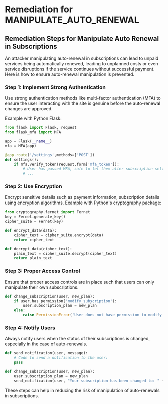 # Remediation for MANIPULATE_AUTO_RENEWAL

## Remediation Steps for Manipulate Auto Renewal in Subscriptions

An attacker manipulating auto-renewal in subscriptions can lead to unpaid services being automatically renewed, leading to unplanned costs or even service disruptions if the service continues without successful payment. Here is how to ensure auto-renewal manipulation is prevented.

### Step 1: Implement Strong Authentication

Use strong authentication methods like multi-factor authentication (MFA) to ensure the user interacting with the site is genuine before the auto-renewal changes are approved. 

Example with Python Flask:
```python
from flask import Flask, request
from flask_mfa import MFA

app = Flask(__name__)
mfa = MFA(app)

@app.route('/settings',methods=['POST'])
def settings():
    if mfa.verify_token(request.form['mfa_token']):
        # User has passed MFA, safe to let them alter subscription settings
        # ...
```

### Step 2: Use Encryption

Encrypt sensitive details such as payment information, subscription details using encryption algorithms. 
Example with Python's cryptography package:

```python
from cryptography.fernet import Fernet
key = Fernet.generate_key()
cipher_suite = Fernet(key)

def encrypt_data(data):
    cipher_text = cipher_suite.encrypt(data)
    return cipher_text

def decrypt_data(cipher_text):
    plain_text = cipher_suite.decrypt(cipher_text)
    return plain_text
```


### Step 3: Proper Access Control
Ensure that proper access controls are in place such that users can only manipulate their own subscriptions.

```python
def change_subscription(user, new_plan):
    if user.has_permission('modify_subscription'):
        user.subscription_plan = new_plan
    else:
        raise PermissionError('User does not have permission to modify subscription')
```

### Step 4: Notify Users
Always notify users when the status of their subscriptions is changed, especially in the case of auto-renewals.

```python
def send_notification(user, message):
    # Code to send a notification to the user:
    pass

def change_subscription(user, new_plan):
    user.subscription_plan = new_plan
    send_notification(user, "Your subscription has been changed to: " + new_plan)
```

These steps can help in reducing the risk of manipulation of auto-renewals in subscriptions.
